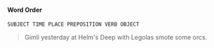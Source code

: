 #### Word Order

`SUBJECT TIME PLACE PREPOSITION VERB OBJECT`

> Gimli yesterday at Helm's Deep with Legolas smote some orcs.
